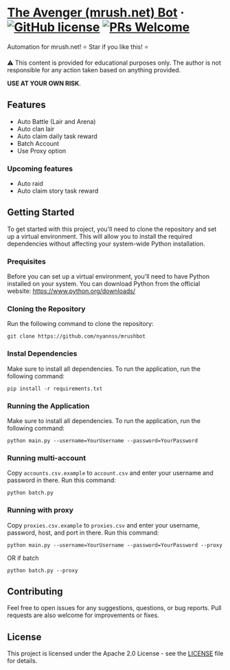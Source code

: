 # [The Avenger (mrush.net) Bot](https://github.com/nyannss/mrushbot)  &middot; [![GitHub license](https://img.shields.io/badge/license-Apache_2.0-blue.svg)](https://github.com/nyannss/mrushbot/blob/main/LICENSE) [![PRs Welcome](https://img.shields.io/badge/PRs-welcome-brightgreen.svg)](https://github.com/nyannss/mrushbot/pulls)
Automation for mrush.net!
⭐ Star if you like this! ⭐

⚠️ This content is provided for educational purposes only. The author is not responsible for any action taken based on anything provided. 

**USE AT YOUR OWN RISK**.

## Features
- Auto Battle (Lair and Arena)
- Auto clan lair
- Auto claim daily task reward
- Batch Account
- Use Proxy option

### Upcoming features
- Auto raid
- Auto claim story task reward

## Getting Started
To get started with this project, you'll need to clone the repository and set up a virtual environment. This will allow you to install the required dependencies without affecting your system-wide Python installation.

### Prequisites
Before you can set up a virtual environment, you'll need to have Python installed on your system. You can download Python from the official website: https://www.python.org/downloads/

### Cloning the Repository
Run the following command to clone the repository:
```
git clone https://github.com/nyannss/mrushbot
```

### Instal Dependencies
Make sure to install all dependencies. To run the application, run the following command:
```
pip install -r requirements.txt
```

### Running the Application
Make sure to install all dependencies. To run the application, run the following command:
```
python main.py --username=YourUsername --password=YourPassword
```

### Running multi-account
Copy `accounts.csv.example` to `account.csv` and enter your username and password in there. Run this command:
```
python batch.py
```

### Running with proxy
Copy `proxies.csv.example` to `proxies.csv` and enter your username, password, host, and port in there. Run this command:
```
python main.py --username=YourUsername --password=YourPassword --proxy
```

OR if batch

```
python batch.py --proxy
```

## Contributing
Feel free to open issues for any suggestions, questions, or bug reports. Pull requests are also welcome for improvements or fixes.

## License

This project is licensed under the Apache 2.0 License - see the [LICENSE](LICENSE) file for details.
